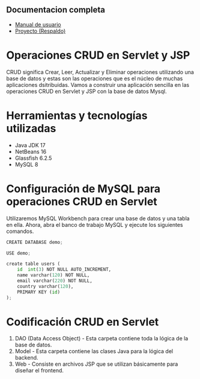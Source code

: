 ## Documentacion completa
 - [Manual de usuario](https://uceedu-my.sharepoint.com/:b:/g/personal/cdferri_uce_edu_ec/EfqzyTPan75NkbgR_BW5cvQBEeyKfPAu1ouviCFb5pd6vw?e=MDbwDn)
 - [Proyecto (Respaldo)](https://uceedu-my.sharepoint.com/:u:/g/personal/cdferri_uce_edu_ec/ERtmejWp6PBFqHMkcbM-5OgBBdOuShoWLXoBMIabx7jGGA?e=zFdxzc)

# Operaciones CRUD en Servlet y JSP
CRUD significa Crear, Leer, Actualizar y Eliminar operaciones utilizando una base de datos y estas son las operaciones que es el núcleo de muchas aplicaciones dsitribuidas. 
Vamos a construir una aplicación sencilla en las operaciones CRUD en Servlet y JSP con la base de datos Mysql. 

# Herramientas y tecnologías utilizadas
- Java JDK 17
- NetBeans 16
- Glassfish 6.2.5
- MySQL 8

# Configuración de MySQL para operaciones CRUD en Servlet
Utilizaremos MySQL Workbench para crear una base de datos y una tabla en ella.  Ahora, abra el banco de trabajo MySQL y ejecute los siguientes comandos.

```python
CREATE DATABASE demo;

USE demo;

create table users (
	id  int(3) NOT NULL AUTO_INCREMENT,
	name varchar(120) NOT NULL,
	email varchar(220) NOT NULL,
	country varchar(120),
	PRIMARY KEY (id)
);
```
# Codificación CRUD en Servlet
1. DAO (Data Access Object) - Esta carpeta contiene toda la lógica de la base de datos.
2. Model - Esta carpeta contiene las clases Java para la lógica del backend.
3. Web - Consiste en archivos JSP que se utilizan básicamente para diseñar el frontend.
